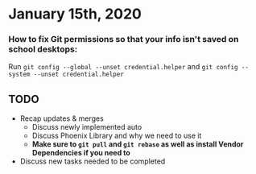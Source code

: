 # January 15th, 2020

### How to fix Git permissions so that your info isn't saved on school desktops:

Run `git config --global --unset credential.helper` and `git config --system --unset credential.helper`

## TODO

* Recap updates & merges
  * Discuss newly implemented auto
  * Discuss Phoenix Library and why we need to use it
  * **Make sure to `git pull` and `git rebase` as well as install Vendor Dependencies if you need to**
* Discuss new tasks needed to be completed